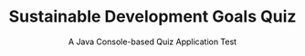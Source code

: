 <center><h1>Sustainable Development Goals Quiz</h1></center>
<mark><center>A Java Console-based Quiz Application Test</center></mark>

